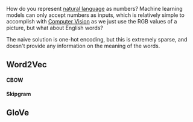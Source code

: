 
How do you represent [natural language](NLP.md) as numbers? Machine learning models can only accept numbers as inputs, which is relatively simple to accomplish with [Computer Vision](Computer%20Vision.md) as we just use the RGB values of a picture, but what about English words?

The naive solution is one-hot encoding, but this is extremely sparse, and doesn't provide any information on the meaning of the words.


## Word2Vec



#### CBOW


#### Skipgram


## GloVe
